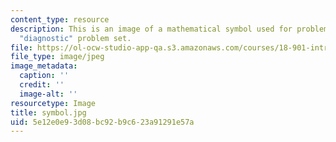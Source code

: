 ```yaml
---
content_type: resource
description: This is an image of a mathematical symbol used for problem set 0, the
  "diagnostic" problem set.
file: https://ol-ocw-studio-app-qa.s3.amazonaws.com/courses/18-901-introduction-to-topology-fall-2004/5e12e0e93d08bc92b9c623a91291e57a_symbol.jpg
file_type: image/jpeg
image_metadata:
  caption: ''
  credit: ''
  image-alt: ''
resourcetype: Image
title: symbol.jpg
uid: 5e12e0e9-3d08-bc92-b9c6-23a91291e57a
---
```

